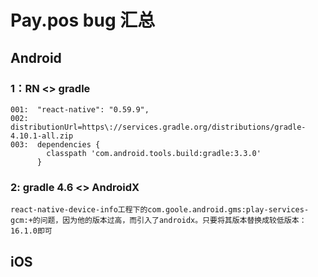 # Pay.pos bug 汇总

## Android

### 1：RN <> gradle

    001:  "react-native": "0.59.9",
    002:  distributionUrl=https\://services.gradle.org/distributions/gradle-4.10.1-all.zip
    003:  dependencies {
            classpath 'com.android.tools.build:gradle:3.3.0'
          }

### 2: gradle 4.6 <> AndroidX

    react-native-device-info工程下的com.goole.android.gms:play-services-gcm:+的问题，因为他的版本过高，而引入了androidx。只要将其版本替换成较低版本：16.1.0即可

## iOS

